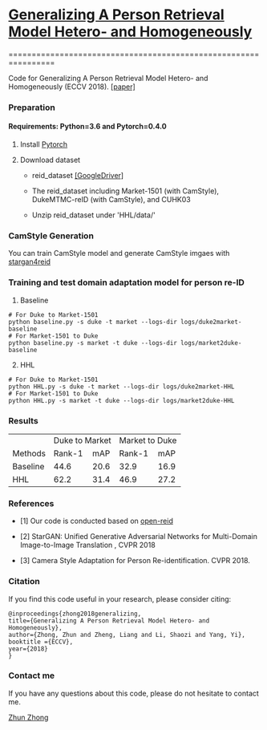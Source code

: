 # [Generalizing A Person Retrieval Model Hetero- and Homogeneously](http://openaccess.thecvf.com/content_ECCV_2018/html/Zhun_Zhong_Generalizing_A_Person_ECCV_2018_paper.html)
================================================================

Code for Generalizing A Person Retrieval Model Hetero- and Homogeneously (ECCV 2018). [[paper]](http://openaccess.thecvf.com/content_ECCV_2018/html/Zhun_Zhong_Generalizing_A_Person_ECCV_2018_paper.html) 

### Preparation

#### Requirements: Python=3.6 and Pytorch=0.4.0

1. Install [Pytorch](http://pytorch.org/)

2. Download dataset
   
   - reid_dataset [[GoogleDriver]](https://drive.google.com/open?id=1GABeDHWOEBGhEceYiSwr3ghUAl0Ne12X)
   
   - The reid_dataset including Market-1501 (with CamStyle), DukeMTMC-reID (with CamStyle), and CUHK03
   
   - Unzip reid_dataset under 'HHL/data/'
   
### CamStyle Generation
You can train CamStyle model and generate CamStyle imgaes with [stargan4reid](https://github.com/zhunzhong07/HHL/tree/master/stargan4reid)

### Training and test domain adaptation model for person re-ID

1. Baseline
  ```Shell
  # For Duke to Market-1501
  python baseline.py -s duke -t market --logs-dir logs/duke2market-baseline
  # For Market-1501 to Duke
  python baseline.py -s market -t duke --logs-dir logs/market2duke-baseline
  ```

2. HHL
  ```Shell
  # For Duke to Market-1501
  python HHL.py -s duke -t market --logs-dir logs/duke2market-HHL
  # For Market-1501 to Duke
  python HHL.py -s market -t duke --logs-dir logs/market2duke-HHL
  ```
  

### Results

<table>
   <tr>
      <td></td>
      <td colspan="2">Duke to Market</td>
      <td colspan="2">Market to Duke</td>
   </tr>
   <tr>
      <td>Methods</td>
      <td>Rank-1</td>
      <td>mAP</td>
      <td>Rank-1</td>
      <td>mAP</td>
   </tr>
   <tr>
      <td>Baseline</td>
      <td>44.6</td>
      <td>20.6</td>
      <td>32.9</td>
      <td>16.9</td>
   </tr>
   <tr>
      <td>HHL</td>
      <td>62.2</td>
      <td>31.4</td>
      <td>46.9</td>
      <td>27.2</td>
   </tr>
</table>


### References

- [1] Our code is conducted based on [open-reid](https://github.com/Cysu/open-reid)

- [2] StarGAN: Unified Generative Adversarial Networks for Multi-Domain Image-to-Image Translation
, CVPR 2018

- [3] Camera Style Adaptation for Person Re-identification. CVPR 2018.


### Citation

If you find this code useful in your research, please consider citing:

    @inproceedings{zhong2018generalizing,
    title={Generalizing A Person Retrieval Model Hetero- and Homogeneously},
    author={Zhong, Zhun and Zheng, Liang and Li, Shaozi and Yang, Yi},
    booktitle ={ECCV},
    year={2018}
    }

    
### Contact me

If you have any questions about this code, please do not hesitate to contact me.

[Zhun Zhong](http://zhunzhong.site)

